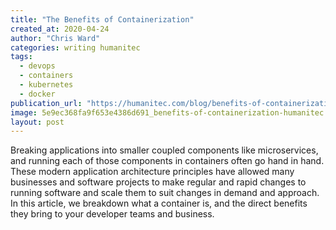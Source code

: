 ```yaml
---
title: "The Benefits of Containerization"
created_at: 2020-04-24
author: "Chris Ward"
categories: writing humanitec
tags: 
  - devops
  - containers
  - kubernetes
  - docker
publication_url: "https://humanitec.com/blog/benefits-of-containerization"
image: 5e9ec368fa9f653e4386d691_benefits-of-containerization-humanitec.png
layout: post
---
```

Breaking applications into smaller coupled components like microservices, and running each of those components in containers often go hand in hand. These modern application architecture principles have allowed many businesses and software projects to make regular and rapid changes to running software and scale them to suit changes in demand and approach. In this article, we breakdown what a container is, and the direct benefits they bring to your developer teams and business.
